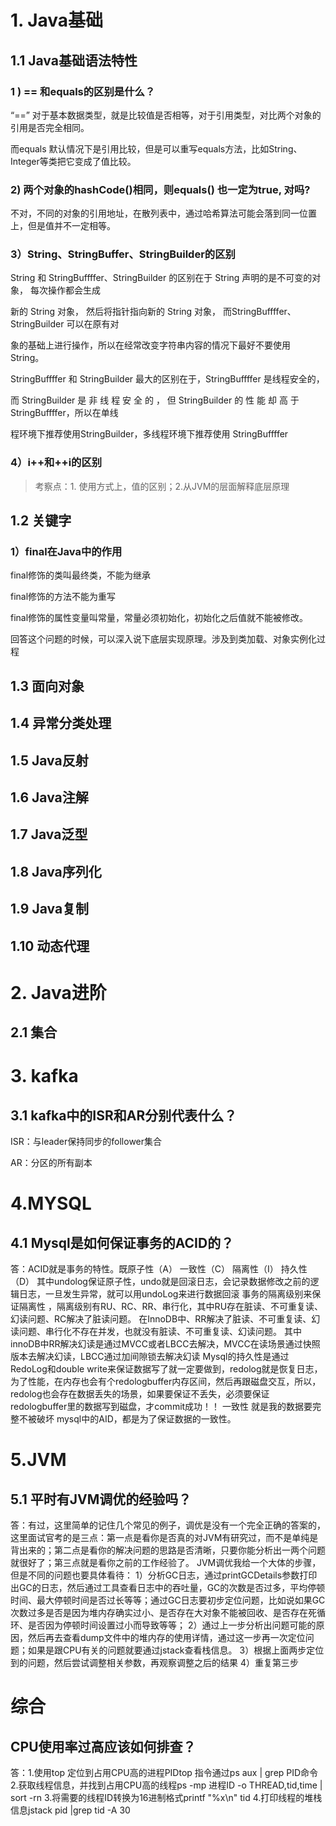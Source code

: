 # 1. Java基础

## 1.1 Java基础语法特性

### 1 ) == 和equals的区别是什么？

“==” 对于基本数据类型，就是比较值是否相等，对于引用类型，对比两个对象的引用是否完全相同。

而equals 默认情况下是引用比较，但是可以重写equals方法，比如String、Integer等类把它变成了值比较。

### 2)  两个对象的hashCode()相同，则equals() 也一定为true, 对吗?

不对，不同的对象的引用地址，在散列表中，通过哈希算法可能会落到同一位置上，但是值并不一定相等。

### 3）String、StringBuffer、StringBuilder的区别

String 和 StringBuffffer、StringBuilder 的区别在于 String 声明的是不可变的对象， 每次操作都会⽣成 

新的 String 对象， 然后将指针指向新的 String 对象， ⽽StringBuffffer、StringBuilder 可以在原有对 

象的基础上进⾏操作，所以在经常改变字符串内容的情况下最好不要使⽤ String。 

StringBuffffer 和 StringBuilder 最⼤的区别在于，StringBuffffer 是线程安全的， 

⽽ StringBuilder 是 ⾮ 线 程 安 全 的 ， 但 StringBuilder 的 性 能 却 ⾼ 于StringBuffffer，所以在单线 

程环境下推荐使⽤StringBuilder，多线程环境下推荐使⽤ StringBuffffer

### 4）i++和++i的区别

> 考察点：1. 使用方式上，值的区别；2.从JVM的层面解释底层原理

## 1.2 关键字

### 1）final在Java中的作用

final修饰的类叫最终类，不能为继承

final修饰的方法不能为重写

final修饰的属性变量叫常量，常量必须初始化，初始化之后值就不能被修改。

回答这个问题的时候，可以深入说下底层实现原理。涉及到类加载、对象实例化过程

## 1.3 面向对象

## 1.4 异常分类处理

## 1.5 Java反射

## 1.6 Java注解

## 1.7 Java泛型

## 1.8 Java序列化

## 1.9 Java复制

## 1.10 动态代理

# 2. Java进阶

## 2.1 集合

# 3. kafka

## 3.1 kafka中的ISR和AR分别代表什么？

ISR：与leader保持同步的follower集合

  AR：分区的所有副本

# 4.MYSQL

## 4.1 Mysql是如何保证事务的ACID的？

答：ACID就是事务的特性。既原子性（A） 一致性（C） 隔离性（I） 持久性（D）
其中undolog保证原子性，undo就是回滚日志，会记录数据修改之前的逻辑日志，一旦发生异常，就可以用undoLog来进行数据回滚
事务的隔离级别来保证隔离性 ，隔离级别有RU、RC、RR、串行化，其中RU存在脏读、不可重复读、幻读问题、RC解决了脏读问题。
在InnoDB中、RR解决了脏读、不可重复读、幻读问题、串行化不存在并发，也就没有脏读、不可重复读、幻读问题。
其中innoDB中RR解决幻读是通过MVCC或者LBCC去解决，MVCC在读场景通过快照版本去解决幻读，LBCC通过加间隙锁去解决幻读
Mysql的持久性是通过RedoLog和double write来保证数据写了就一定要做到，redolog就是恢复日志，为了性能，在内存也会有个redologbuffer内存区间，然后再跟磁盘交互，所以，redolog也会存在数据丢失的场景，如果要保证不丢失，必须要保证redologbuffer里的数据写到磁盘，才commit成功！！
一致性 就是我的数据要完整不被破坏 mysql中的AID，都是为了保证数据的一致性。

# 5.JVM

## 5.1 平时有JVM调优的经验吗？

答：有过，这里简单的记住几个常见的例子，调优是没有一个完全正确的答案的，这里面试官考的是三点：第一点是看你是否真的对JVM有研究过，而不是单纯是背出来的；第二点是看你的解决问题的思路是否清晰，只要你能分析出一两个问题就很好了；第三点就是看你之前的工作经验了。
JVM调优我给一个大体的步骤，但是不同的问题也要具体看待：
1）分析GC日志，通过printGCDetails参数打印出GC的日志，然后通过工具查看日志中的吞吐量，GC的次数是否过多，平均停顿时间、最大停顿时间是否过长等等；通过GC日志要初步定位问题，比如说如果GC次数过多是否是因为堆内存确实过小、是否存在大对象不能被回收、是否存在死循环、是否因为停顿时间设置过小而导致等等；
2）通过上一步分析出问题可能的原因，然后再去查看dump文件中的堆内存的使用详情，通过这一步再一次定位问题；如果是跟CPU有关的问题就要通过jstack查看栈信息。
3）根据上面两步定位到的问题，然后尝试调整相关参数，再观察调整之后的结果
4）重复第三步

# 综合

## CPU使用率过高应该如何排查？

答：1.使用top 定位到占用CPU高的进程PIDtop 指令通过ps aux | grep PID命令
      2.获取线程信息，并找到占用CPU高的线程ps -mp 进程ID -o THREAD,tid,time | sort -rn 
      3.将需要的线程ID转换为16进制格式printf "%x\n" tid
      4.打印线程的堆栈信息jstack pid |grep tid -A 30

